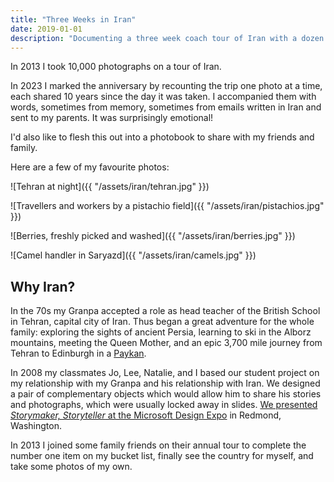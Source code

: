 ```yaml
---
title: "Three Weeks in Iran"
date: 2019-01-01
description: "Documenting a three week coach tour of Iran with a dozen Kiwi pensioners"
---
```


In 2013 I took 10,000 photographs on a tour of Iran.

In 2023 I marked the anniversary by recounting the trip one photo at a time, each shared 10 years since the day it was taken. I accompanied them with words, sometimes from memory, sometimes from emails written in Iran and sent to my parents. It was surprisingly emotional!

I'd also like to flesh this out into a photobook to share with my friends and family.

Here are a few of my favourite photos:

![Tehran at night]({{ "/assets/iran/tehran.jpg" }})

![Travellers and workers by a pistachio field]({{ "/assets/iran/pistachios.jpg" }})

![Berries, freshly picked and washed]({{ "/assets/iran/berries.jpg" }})

![Camel handler in Saryazd]({{ "/assets/iran/camels.jpg" }})

## Why Iran?

In the 70s my Granpa accepted a role as head teacher of the British School in Tehran, capital city of Iran. Thus began a great adventure for the whole family: exploring the sights of ancient Persia, learning to ski in the Alborz mountains, meeting the Queen Mother, and an epic 3,700 mile journey from Tehran to Edinburgh in a [Paykan](https://en.wikipedia.org/wiki/Paykan).

In 2008 my classmates Jo, Lee, Natalie, and I based our student project  on my relationship with my Granpa and his relationship with Iran. We designed a pair of complementary objects which would allow him to share his stories and photographs, which were usually locked away in slides. [We presented _Storymaker, Storyteller_ at the Microsoft Design Expo](https://www.youtube.com/watch?v=ykZpcLoDF8w) in Redmond, Washington.

In 2013 I joined some family friends on their annual tour to complete the number one item on my bucket list, finally see the country for myself, and take some photos of my own.